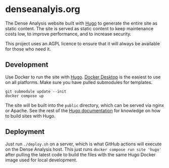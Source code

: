# denseanalyis.org

The Dense Analysis website built with [Hugo](https://gohugo.io/) to generate the
entire site as static content. The site is served as static content to keep
maintenance costs low, to improve performance, and to increase security.

This project uses an AGPL licence to ensure that it will always be available for
those who need it.

## Development

Use Docker to run the site with [Hugo](https://gohugo.io/installation/).
[Docker Desktop](https://www.docker.com/products/docker-desktop/) is the easiest
to use on all platforms. Make sure you have pulled submodules for templates.

```
git submodule update --init
docker compose up
```

The site will be built into the `public` directory, which can be served via
nginx or Apache. See the rest of the
[Hugo documentation](https://gohugo.io/documentation/)
for knowledge on how to build sites with Hugo.

## Deployment

Just run `./deploy.sh` on a server, which is what GitHub actions will execute on
the Dense Analysis host. This just runs `docker compose run site 'hugo'` after
pulling the latest code to build the files with the same Hugo Docker image used
for local development.
